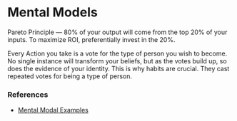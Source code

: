# Mental Models

Pareto Principle — 80% of your output will come from the top 20% of your inputs. To maximize ROI, preferentially invest in the 20%.

Every Action you take is a vote for the type of person you wish to become.
No single instance will transform your beliefs, but as the votes build up, so does the evidence of your identity.
This is why habits are crucial. They cast repeated votes for being a type of person.

### References

- [Mental Modal Examples](https://www.julian.com/blog/mental-model-examples)
